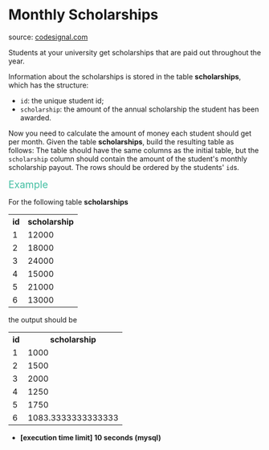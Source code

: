 <h1>Monthly Scholarships</h1>
<p>source: <a href="https://www.codesignal.com/">codesignal.com</a>
<div><p>Students at your university get scholarships that are paid out throughout the year.</p>
<p>Information about the scholarships is stored in the table <strong>scholarships</strong>, which has the structure:</p>
<ul>
<li><code>id</code>: the unique student id;</li>
<li><code>scholarship</code>: the amount of the annual scholarship the student has been awarded.</li>
</ul>
<p>Now you need to calculate the amount of money each student should get per month. Given the table <strong>scholarships</strong>, build the resulting table as follows: The table should have the same columns as the initial table, but the <code>scholarship</code> column should contain the amount of the student's monthly scholarship payout. The rows should be ordered by the students' <code>id</code>s.</p>
<p><span style="color:#44BFA3;font-size:1.4em">Example</span></p>
<p>For the following table <strong>scholarships</strong></p>
<table>
  <tbody><tr>
    <th>id</th>
    <th>scholarship</th>
  </tr>
  <tr>
    <td>1</td>
    <td>12000</td>
  </tr>
  <tr>
    <td>2</td>
    <td>18000</td>
  </tr>
  <tr>
    <td>3</td>
    <td>24000</td>
  </tr>
  <tr>
    <td>4</td>
    <td>15000</td>
  </tr>
  <tr>
    <td>5</td>
    <td>21000</td>
  </tr>
  <tr>
    <td>6</td>
    <td>13000</td>
  </tr>
</tbody></table>
<p>the output should be</p>
<table>
<tbody><tr>
<th>id</th>
<th>scholarship</th>
</tr>
<tr>
<td>1</td>
<td>1000</td>
</tr>
<tr>
<td>2</td>
<td>1500</td>
</tr>
<tr>
<td>3</td>
<td>2000</td>
</tr>
<tr>
<td>4</td>
<td>1250</td>
</tr>
<tr>
<td>5</td>
<td>1750</td>
</tr>
<tr>
<td>6</td>
<td>1083.3333333333333</td>
</tr>
</tbody></table>
<ul>
<li><strong>[execution time limit] 10 seconds (mysql)</strong></li>
</ul>
</div>
